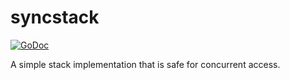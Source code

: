 # syncstack

[![GoDoc](https://godoc.org/github.com/albertrdixon/syncstack?status.svg)](https://godoc.org/github.com/albertrdixon/syncstack)

A simple stack implementation that is safe for concurrent access.
